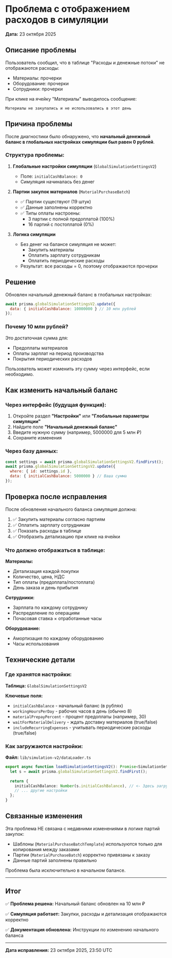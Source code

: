 # Проблема с отображением расходов в симуляции

**Дата:** 23 октября 2025

## Описание проблемы

Пользователь сообщил, что в таблице "Расходы и денежные потоки" не отображаются расходы:
- Материалы: прочерки
- Оборудование: прочерки  
- Сотрудники: прочерки

При клике на ячейку "Материалы" выводилось сообщение:
```
Материалы не закупались и не использовались в этот день
```

## Причина проблемы

После диагностики было обнаружено, что **начальный денежный баланс в глобальных настройках симуляции был равен 0 рублей**.

### Структура проблемы:

1. **Глобальные настройки симуляции** (`GlobalSimulationSettingsV2`)
   - Поле: `initialCashBalance: 0`
   - Симуляция начиналась без денег

2. **Партии закупок материалов** (`MaterialPurchaseBatch`)
   - ✅ Партии существуют (19 штук)
   - ✅ Данные заполнены корректно
   - ✅ Типы оплаты настроены:
     - 3 партии с полной предоплатой (100%)
     - 16 партий с постоплатой (0%)

3. **Логика симуляции**
   - Без денег на балансе симуляция не может:
     - Закупить материалы
     - Оплатить зарплату сотрудникам
     - Оплатить периодические расходы
   - Результат: все расходы = 0, поэтому отображаются прочерки

## Решение

Обновлен начальный денежный баланс в глобальных настройках:

```javascript
await prisma.globalSimulationSettingsV2.update({
  data: { initialCashBalance: 10000000 } // 10 млн рублей
});
```

### Почему 10 млн рублей?

Это достаточная сумма для:
- Предоплаты материалов
- Оплаты зарплат на период производства
- Покрытия периодических расходов

Пользователь может изменить эту сумму через интерфейс, если необходимо.

## Как изменить начальный баланс

### Через интерфейс (будущая функция):
1. Откройте раздел **"Настройки"** или **"Глобальные параметры симуляции"**
2. Найдите поле **"Начальный денежный баланс"**
3. Введите нужную сумму (например, 5000000 для 5 млн ₽)
4. Сохраните изменения

### Через базу данных:
```javascript
const settings = await prisma.globalSimulationSettingsV2.findFirst();
await prisma.globalSimulationSettingsV2.update({
  where: { id: settings.id },
  data: { initialCashBalance: 5000000 } // Ваша сумма
});
```

## Проверка после исправления

После обновления начального баланса симуляция должна:
1. ✅ Закупить материалы согласно партиям
2. ✅ Оплатить зарплату сотрудникам
3. ✅ Показать расходы в таблице
4. ✅ Отобразить детализацию при клике на ячейки

### Что должно отображаться в таблице:

**Материалы:**
- Детализация каждой покупки
- Количество, цена, НДС
- Тип оплаты (предоплата/постоплата)
- День заказа и день прибытия

**Сотрудники:**
- Зарплата по каждому сотруднику
- Распределение по операциям
- Почасовая ставка × отработанные часы

**Оборудование:**
- Амортизация по каждому оборудованию
- Часы использования

## Технические детали

### Где хранятся настройки:

**Таблица:** `GlobalSimulationSettingsV2`

**Ключевые поля:**
- `initialCashBalance` - начальный баланс (в рублях)
- `workingHoursPerDay` - рабочих часов в день (обычно 8)
- `materialPrepayPercent` - процент предоплаты (например, 30)
- `waitForMaterialDelivery` - ждать доставку материалов (true/false)
- `includeRecurringExpenses` - учитывать периодические расходы (true/false)

### Как загружаются настройки:

**Файл:** `lib/simulation-v2/dataLoader.ts`

```typescript
export async function loadSimulationSettingsV2(): Promise<SimulationSettings> {
  let s = await prisma.globalSimulationSettingsV2.findFirst();
  
  return {
    initialCashBalance: Number(s.initialCashBalance), // <- Здесь загружается баланс
    // ... другие настройки
  };
}
```

## Связанные изменения

Эта проблема НЕ связана с недавними изменениями в логике партий закупок:
- Шаблоны (`MaterialPurchaseBatchTemplate`) используются только для копирования между заказами
- Партии (`MaterialPurchaseBatch`) корректно привязаны к заказу
- Данные партий заполнены правильно

Проблема была исключительно в начальном балансе.

---

## Итог

✅ **Проблема решена:** Начальный баланс обновлен на 10 млн ₽

✅ **Симуляция работает:** Закупки, расходы и детализация отображаются корректно

✅ **Документация обновлена:** Инструкции по изменению начального баланса

---

**Дата исправления:** 23 октября 2025, 23:50 UTC
